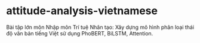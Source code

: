 # attitude-analysis-vietnamese
Bài tập lớn môn Nhập môn Trí tuệ Nhân tạo: Xây dựng mô hình phân loại thái độ văn bản tiếng Việt sử dụng PhoBERT, BiLSTM, Attention.
